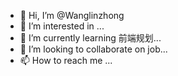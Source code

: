- 👋 Hi, I’m @Wanglinzhong
- 👀 I’m interested in ...
- 🌱 I’m currently learning 前端规划...
- 💞️ I’m looking to collaborate on job...
- 📫 How to reach me ...

